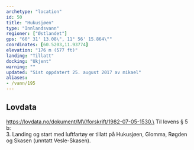 ```yaml
---
archetype: "location"
id: 50
title: "Hukusjøen"
type: "Innlandsvann"
regioner: ["Østlandet"]
gps: "60° 31' 13.08\", 11° 56' 15.864\""
coordinates: [60.5203,11.93774]
elevation: "176 m (577 ft)"
landing: "Tillatt"
docking: "Ukjent"
warning: ""
updated: "Sist oppdatert 25. august 2017 av mikael"
aliases:
- /vann/195
---
```




## Lovdata

https://lovdata.no/dokument/MV/forskrift/1982-07-05-1530.\
Til lovens § 5 b:\
3.	Landing og start med luftfartøy er tillatt på Hukusjøen, Glomma, Røgden og Skasen (unntatt Vesle-Skasen).
